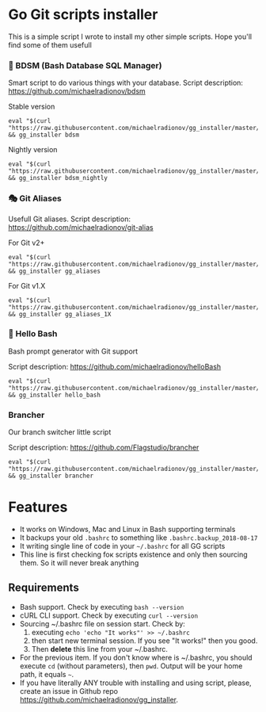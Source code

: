 # Go Git scripts installer

This is a simple script I wrote to install my other simple scripts. Hope you'll find some of them usefull

### 💋 BDSM  (Bash Database SQL Manager)

Smart script to do various things with your database.
Script description: https://github.com/michaelradionov/bdsm

Stable version

```shell
eval "$(curl "https://raw.githubusercontent.com/michaelradionov/gg_installer/master/gg_installer.sh")" && gg_installer bdsm
```

Nightly version


```shell
eval "$(curl "https://raw.githubusercontent.com/michaelradionov/gg_installer/master/gg_installer.sh")" && gg_installer bdsm_nightly
```



### 🎭 Git Aliases

Usefull Git aliases.
Script description: https://github.com/michaelradionov/git-alias

For Git v2+

```shell
eval "$(curl "https://raw.githubusercontent.com/michaelradionov/gg_installer/master/gg_installer.sh")" && gg_installer gg_aliases
```

For Git v1.X

```shell
eval "$(curl "https://raw.githubusercontent.com/michaelradionov/gg_installer/master/gg_installer.sh")" && gg_installer gg_aliases_1X
```

### 👋 Hello Bash

Bash prompt generator with Git support

Script description: https://github.com/michaelradionov/helloBash

```shell
eval "$(curl "https://raw.githubusercontent.com/michaelradionov/gg_installer/master/gg_installer.sh")" && gg_installer hello_bash
```

### Brancher

Our branch switcher little script

Script description: https://github.com/Flagstudio/brancher

```shell
eval "$(curl "https://raw.githubusercontent.com/michaelradionov/gg_installer/master/gg_installer.sh")" && gg_installer brancher
```


# Features

- It works on Windows, Mac and Linux in Bash supporting terminals
- It backups your old `.bashrc` to something like `.bashrc.backup_2018-08-17`
- It writing single line of code in your `~/.bashrc` for all GG scripts
- This line is first checking foк scripts existence and only then sourcing them. So it will never break anything

## Requirements

- Bash support. Check by executing `bash --version`
- cURL CLI support. Check by executing `curl --version`
- Sourcing ~/.bashrc file on session start. Check by:
    1. executing `echo 'echo "It works"' >> ~/.bashrc`
    2. then start new terminal session. If you see "It works!" then you good.
    3. Then **delete** this line from your ~/.bashrc.
- For the previous item. If you don't know where is ~/.bashrc, you should execute `cd` (without parameters), then `pwd`. Output will be your home path, it equals `~`.
- If you have literally ANY trouble with installing and using script, please, create an issue in Github repo https://github.com/michaelradionov/gg_installer.
